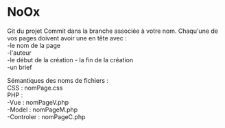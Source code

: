 # NoOx
Git du projet
Commit dans la branche associée à votre nom.
Chaqu'une de vos pages doivent avoir une en tête avec :
<br>
  -le nom de la page
<br>
  -l'auteur
<br>
  -le début de la création - la fin de la création
<br>
  -un brief

Sémantiques des noms de fichiers :
<br>
CSS : nomPage.css
<br>
PHP :
<br>
    -Vue : nomPageV.php
    <br>
    -Model : nomPageM.php
    <br>
    -Controler : nomPageC.php
    <br>
